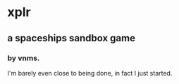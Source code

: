 # xplr

## a spaceships sandbox game

### by vnms.

I'm barely even close to being done, in fact I just started.
